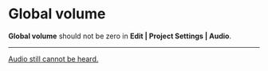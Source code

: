 # Global volume
**Global volume** should not be zero in **Edit | Project Settings | Audio**.

---
[Audio still cannot be heard.](3D%20Audio%20Troubleshooting.md)
